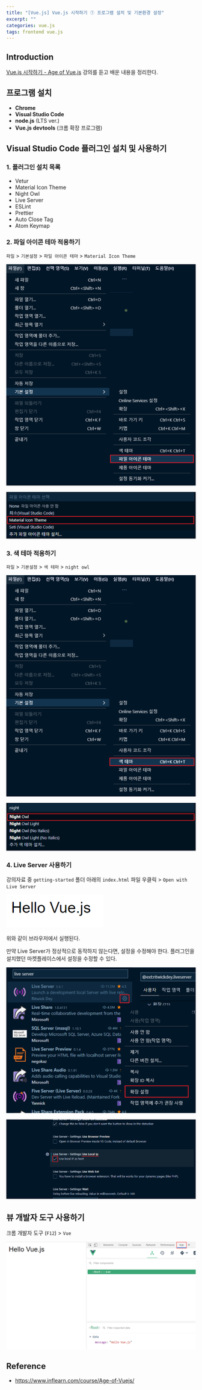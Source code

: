 ```yaml
---
title: "[Vue.js] Vue.js 시작하기 ① 프로그램 설치 및 기본환경 설정"
excerpt: ""
categories: vue.js
tags: frontend vue.js
---
```


## Introduction
[Vue.js 시작하기 - Age of Vue.js](https://www.inflearn.com/course/Age-of-Vuejs/) 강의를 듣고 배운 내용을 정리한다.

## 프로그램 설치
- **Chrome** 
- **Visual Studio Code** 
- **node.js** (LTS ver.) 
- **Vue.js devtools** (크롬 확장 프로그램)

## Visual Studio Code 플러그인 설치 및 사용하기
### 1. 플러그인 설치 목록
- Vetur
- Material Icon Theme
- Night Owl
- Live Server
- ESLint
- Prettier
- Auto Close Tag
- Atom Keymap

### 2. 파일 아이콘 테마 적용하기
`파일` > `기본설정` > `파일 아이콘 테마` > `Material Icon Theme`

![file-icon-theme-1](/assets/images/post/20210425/file-icon-theme-1.png)

![file-icon-theme-2](/assets/images/post/20210425/file-icon-theme-2.png)

### 3. 색 테마 적용하기
`파일` > `기본설정` > `색 테마` > `night owl`

![color-theme-1](/assets/images/post/20210425/color-theme-1.png)

![color-theme-2](/assets/images/post/20210425/color-theme-2.png)

### 4. Live Server 사용하기
강의자료 중 `getting-started` 폴더 아래의 `index.html` 파일 우클릭 > `Open with Live Server`

![live-server-run](/assets/images/post/20210425/live-server-run.png)

위와 같이 브라우저에서 실행된다. 

만약 Live Server가 정상적으로 동작하지 않는다면, 설정을 수정해야 한다. 플러그인을 설치했던 마켓플레이스에서 설정을 수정할 수 있다.

![live-server-setting-1](/assets/images/post/20210425/live-server-setting-1.png)

![live-server-setting-2](/assets/images/post/20210425/live-server-setting-2.png)

## 뷰 개발자 도구 사용하기
크롬 개발자 도구 (`F12`) > `Vue`

![vue-devtools](/assets/images/post/20210425/vue-devtools.png)


## Reference
- <https://www.inflearn.com/course/Age-of-Vuejs/>